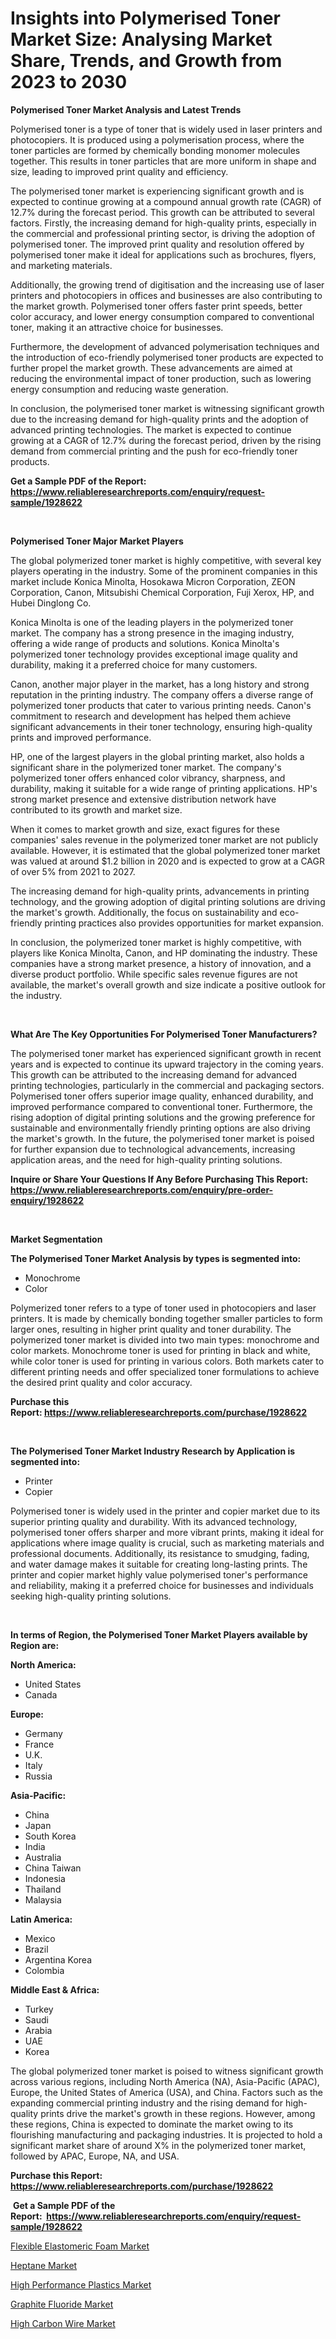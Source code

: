 <p><h1>Insights into Polymerised Toner Market Size: Analysing Market Share, Trends, and Growth from 2023 to 2030</h1></p><p><strong>Polymerised Toner Market Analysis and Latest Trends</strong></p>
<p><p>Polymerised toner is a type of toner that is widely used in laser printers and photocopiers. It is produced using a polymerisation process, where the toner particles are formed by chemically bonding monomer molecules together. This results in toner particles that are more uniform in shape and size, leading to improved print quality and efficiency.</p><p>The polymerised toner market is experiencing significant growth and is expected to continue growing at a compound annual growth rate (CAGR) of 12.7% during the forecast period. This growth can be attributed to several factors. Firstly, the increasing demand for high-quality prints, especially in the commercial and professional printing sector, is driving the adoption of polymerised toner. The improved print quality and resolution offered by polymerised toner make it ideal for applications such as brochures, flyers, and marketing materials.</p><p>Additionally, the growing trend of digitisation and the increasing use of laser printers and photocopiers in offices and businesses are also contributing to the market growth. Polymerised toner offers faster print speeds, better color accuracy, and lower energy consumption compared to conventional toner, making it an attractive choice for businesses.</p><p>Furthermore, the development of advanced polymerisation techniques and the introduction of eco-friendly polymerised toner products are expected to further propel the market growth. These advancements are aimed at reducing the environmental impact of toner production, such as lowering energy consumption and reducing waste generation.</p><p>In conclusion, the polymerised toner market is witnessing significant growth due to the increasing demand for high-quality prints and the adoption of advanced printing technologies. The market is expected to continue growing at a CAGR of 12.7% during the forecast period, driven by the rising demand from commercial printing and the push for eco-friendly toner products.</p></p>
<p><strong>Get a Sample PDF of the Report:&nbsp; <a href="https://www.reliableresearchreports.com/enquiry/request-sample/1928622">https://www.reliableresearchreports.com/enquiry/request-sample/1928622</a></strong></p>
<p>&nbsp;</p>
<p><strong>Polymerised Toner Major Market Players</strong></p>
<p><p>The global polymerized toner market is highly competitive, with several key players operating in the industry. Some of the prominent companies in this market include Konica Minolta, Hosokawa Micron Corporation, ZEON Corporation, Canon, Mitsubishi Chemical Corporation, Fuji Xerox, HP, and Hubei Dinglong Co.</p><p>Konica Minolta is one of the leading players in the polymerized toner market. The company has a strong presence in the imaging industry, offering a wide range of products and solutions. Konica Minolta's polymerized toner technology provides exceptional image quality and durability, making it a preferred choice for many customers.</p><p>Canon, another major player in the market, has a long history and strong reputation in the printing industry. The company offers a diverse range of polymerized toner products that cater to various printing needs. Canon's commitment to research and development has helped them achieve significant advancements in their toner technology, ensuring high-quality prints and improved performance.</p><p>HP, one of the largest players in the global printing market, also holds a significant share in the polymerized toner market. The company's polymerized toner offers enhanced color vibrancy, sharpness, and durability, making it suitable for a wide range of printing applications. HP's strong market presence and extensive distribution network have contributed to its growth and market size.</p><p>When it comes to market growth and size, exact figures for these companies' sales revenue in the polymerized toner market are not publicly available. However, it is estimated that the global polymerized toner market was valued at around $1.2 billion in 2020 and is expected to grow at a CAGR of over 5% from 2021 to 2027.</p><p>The increasing demand for high-quality prints, advancements in printing technology, and the growing adoption of digital printing solutions are driving the market's growth. Additionally, the focus on sustainability and eco-friendly printing practices also provides opportunities for market expansion.</p><p>In conclusion, the polymerized toner market is highly competitive, with players like Konica Minolta, Canon, and HP dominating the industry. These companies have a strong market presence, a history of innovation, and a diverse product portfolio. While specific sales revenue figures are not available, the market's overall growth and size indicate a positive outlook for the industry.</p></p>
<p>&nbsp;</p>
<p><strong>What Are The Key Opportunities For Polymerised Toner Manufacturers?</strong></p>
<p><p>The polymerised toner market has experienced significant growth in recent years and is expected to continue its upward trajectory in the coming years. This growth can be attributed to the increasing demand for advanced printing technologies, particularly in the commercial and packaging sectors. Polymerised toner offers superior image quality, enhanced durability, and improved performance compared to conventional toner. Furthermore, the rising adoption of digital printing solutions and the growing preference for sustainable and environmentally friendly printing options are also driving the market's growth. In the future, the polymerised toner market is poised for further expansion due to technological advancements, increasing application areas, and the need for high-quality printing solutions.</p></p>
<p><strong>Inquire or Share Your Questions If Any Before Purchasing This Report: <a href="https://www.reliableresearchreports.com/enquiry/pre-order-enquiry/1928622">https://www.reliableresearchreports.com/enquiry/pre-order-enquiry/1928622</a></strong></p>
<p>&nbsp;</p>
<p><strong>Market Segmentation</strong></p>
<p><strong>The Polymerised Toner Market Analysis by types is segmented into:</strong></p>
<p><ul><li>Monochrome</li><li>Color</li></ul></p>
<p><p>Polymerized toner refers to a type of toner used in photocopiers and laser printers. It is made by chemically bonding together smaller particles to form larger ones, resulting in higher print quality and toner durability. The polymerized toner market is divided into two main types: monochrome and color markets. Monochrome toner is used for printing in black and white, while color toner is used for printing in various colors. Both markets cater to different printing needs and offer specialized toner formulations to achieve the desired print quality and color accuracy.</p></p>
<p><strong>Purchase this Report:&nbsp;<a href="https://www.reliableresearchreports.com/purchase/1928622">https://www.reliableresearchreports.com/purchase/1928622</a></strong></p>
<p>&nbsp;</p>
<p><strong>The Polymerised Toner Market Industry Research by Application is segmented into:</strong></p>
<p><ul><li>Printer</li><li>Copier</li></ul></p>
<p><p>Polymerised toner is widely used in the printer and copier market due to its superior printing quality and durability. With its advanced technology, polymerised toner offers sharper and more vibrant prints, making it ideal for applications where image quality is crucial, such as marketing materials and professional documents. Additionally, its resistance to smudging, fading, and water damage makes it suitable for creating long-lasting prints. The printer and copier market highly value polymerised toner's performance and reliability, making it a preferred choice for businesses and individuals seeking high-quality printing solutions.</p></p>
<p>&nbsp;</p>
<p><strong>In terms of Region, the Polymerised Toner Market Players available by Region are:</strong></p>
<p>
    <p> <strong> North America: </strong>
        <ul>
            <li>United States</li>
            <li>Canada</li>
        </ul>
        </p> 
    <p> <strong> Europe: </strong>
        <ul>
            <li>Germany</li>
            <li>France</li>
            <li>U.K.</li>
            <li>Italy</li>
            <li>Russia</li>
        </ul>
        </p> 
    <p> <strong> Asia-Pacific: </strong>
        <ul>
            <li>China</li>
            <li>Japan</li>
            <li>South Korea</li>
            <li>India</li>
            <li>Australia</li>
            <li>China Taiwan</li>
            <li>Indonesia</li>
            <li>Thailand</li>
            <li>Malaysia</li>
        </ul>
        </p> 
    <p> <strong> Latin America: </strong>
        <ul>
            <li>Mexico</li>
            <li>Brazil</li>
            <li>Argentina Korea</li>
            <li>Colombia</li>
        </ul>
        </p> 
    <p> <strong> Middle East & Africa: </strong>
        <ul>
            <li>Turkey</li>
            <li>Saudi</li>
            <li>Arabia</li>
            <li>UAE</li>
            <li>Korea</li>
        </ul>
    </p>
    </p>
<p><p>The global polymerized toner market is poised to witness significant growth across various regions, including North America (NA), Asia-Pacific (APAC), Europe, the United States of America (USA), and China. Factors such as the expanding commercial printing industry and the rising demand for high-quality prints drive the market's growth in these regions. However, among these regions, China is expected to dominate the market owing to its flourishing manufacturing and packaging industries. It is projected to hold a significant market share of around X% in the polymerized toner market, followed by APAC, Europe, NA, and USA.</p></p>
<p><strong>Purchase this Report: <a href="https://www.reliableresearchreports.com/purchase/1928622">https://www.reliableresearchreports.com/purchase/1928622</a></strong></p>
<p>&nbsp;<strong>Get a Sample PDF of the Report:&nbsp;&nbsp;<a href="https://www.reliableresearchreports.com/enquiry/request-sample/1928622">https://www.reliableresearchreports.com/enquiry/request-sample/1928622</a></strong></p>
<p><strong></strong></p>
<p><p><a href="https://medium.com/@seanhunt765/analyzing-flexible-elastomeric-foam-market-global-industry-perspective-and-forecast-2023-to-2030-6f6404d2f8c6">Flexible Elastomeric Foam Market</a></p><p><a href="https://medium.com/@walterstanley64/heptane-market-size-and-market-trends-complete-industry-overview-2023-to-2030-f0d1cca7fda0">Heptane Market</a></p><p><a href="https://medium.com/@elwyncarter2023/high-performance-plastics-market-competitive-analysis-market-trends-and-forecast-to-2030-c0d49d160ef6">High Performance Plastics Market</a></p><p><a href="https://medium.com/@alanwatkins6h/analyzing-graphite-fluoride-market-global-industry-perspective-and-forecast-2023-to-2030-09167851f16e">Graphite Fluoride Market</a></p><p><a href="https://medium.com/@donaldortega4f/high-carbon-wire-market-analysis-its-cagr-market-segmentation-and-global-industry-overview-3040c81265fb">High Carbon Wire Market</a></p></p>